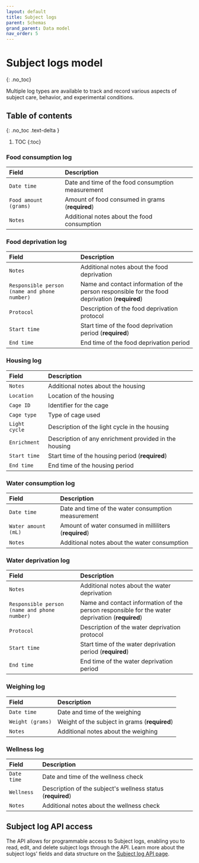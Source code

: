 ```yaml
---
layout: default
title: Subject logs
parent: Schemas
grand_parent: Data model
nav_order: 5
---
```


# Subject logs model
{: .no_toc}

Multiple log types are available to track and record various aspects of subject care, behavior, and experimental conditions.

## Table of contents
{: .no_toc .text-delta }

1. TOC
{:toc}

### Food consumption log

| Field | Description |
|:------|:------------|
| `Date time` | Date and time of the food consumption measurement |
| `Food amount (grams)` | Amount of food consumed in grams (**required**) |
| `Notes` | Additional notes about the food consumption |

### Food deprivation log

| Field | Description |
|:------|:------------|
| `Notes` | Additional notes about the food deprivation |
| `Responsible person (name and phone number)` | Name and contact information of the person responsible for the food deprivation (**required**) |
| `Protocol` | Description of the food deprivation protocol |
| `Start time` | Start time of the food deprivation period (**required**) |
| `End time` | End time of the food deprivation period |

### Housing log

| Field | Description |
|:------|:------------|
| `Notes` | Additional notes about the housing |
| `Location` | Location of the housing |
| `Cage ID` | Identifier for the cage |
| `Cage type` | Type of cage used |
| `Light cycle` | Description of the light cycle in the housing |
| `Enrichment` | Description of any enrichment provided in the housing |
| `Start time` | Start time of the housing period (**required**) |
| `End time` | End time of the housing period |

### Water consumption log

| Field | Description |
|:------|:------------|
| `Date time` | Date and time of the water consumption measurement |
| `Water amount (mL)` | Amount of water consumed in milliliters (**required**) |
| `Notes` | Additional notes about the water consumption |

### Water deprivation log

| Field | Description |
|:------|:------------|
| `Notes` | Additional notes about the water deprivation |
| `Responsible person (name and phone number)` | Name and contact information of the person responsible for the water deprivation (**required**) |
| `Protocol` | Description of the water deprivation protocol |
| `Start time` | Start time of the water deprivation period (**required**) |
| `End time` | End time of the water deprivation period |

### Weighing log

| Field | Description |
|:------|:------------|
| `Date time` | Date and time of the weighing |
| `Weight (grams)` | Weight of the subject in grams (**required**) |
| `Notes` | Additional notes about the weighing |

### Wellness log

| Field | Description |
|:------|:------------|
| `Date time` | Date and time of the wellness check |
| `Wellness` | Description of the subject's wellness status (**required**) |
| `Notes` | Additional notes about the wellness check |

## Subject log API access

The API allows for programmable access to Subject logs, enabling you to read, edit, and delete subject logs through the API. Learn more about the subject logs' fields and data structure on the [Subject log API page]({{"api/modules/subjectlog/"|absolute_url}}).